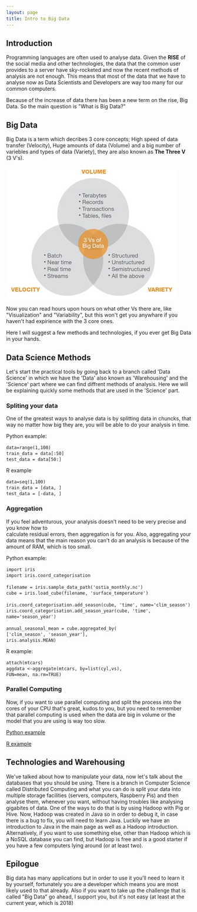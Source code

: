 ```yaml
---
layout: page
title: Intro to Big Data
---
```


## Introduction
 Programming languages are often used to analyse data. Given the **RISE** of the social media and 
other technologies, the data that the common user provides to a server have sky-rocketed and now the recent methods of analysis are not enough. This means that most of the data that we have to analyse now as Data Scientists and Developers are way too many for our common computers.


 Because of the increase of data there has been a new term on the rise, Big Data. So the main 
question is "What is Big Data?"

## Big Data
 Big Data is a term which decribes 3 core concepts; High speed of data transfer (Velocity), Huge 
amounts of data (Volume) and a big number of variebles and types of data (Variety), they are also known as **The Three V** (3 V's).

![Example 1](bd_img1.jpg)

 Now you can read hours upon hours on what other Vs there are, like "Visualization" and 
"Variability", but this won't get you anywhare if you haven't had expirience with the 3 core ones. 

Here I will suggest a few methods and technologies, if you ever get Big Data in your hands.

## Data Science Methods
 Let's start the practical tools by going back to a branch called 'Data Science' in which we have 
the 'Data' also known as 'Warehousing' and the 'Science' part where we can find diffrent methods of analysis. Here we will be explaining quickly some methods that are used in the 'Science' part.

### Spliting your data
 One of the greatest ways to analyse data is by splitting data in chuncks, that way no matter how
big they are, you will be able to do your analysis in time.

Python example:
```
data=range(1,100)
train_data = data[:50]
test_data = data[50:]
```

R example
```
data=seq(1,100)
train_data = [data, ]
test_data = [-data, ]
```

### Aggregation
 If you feel adventurous, your analysis doesn't need to be very precise and you know how to  
calculate residual errors, then aggregation is for you. Also, aggregating your data means that the main reason you can't do an analysis is because of the amount of RAM, which is too small.

Python example:
```
import iris
import iris.coord_categorisation

filename = iris.sample_data_path('ostia_monthly.nc')
cube = iris.load_cube(filename, 'surface_temperature')

iris.coord_categorisation.add_season(cube, 'time', name='clim_season')
iris.coord_categorisation.add_season_year(cube, 'time', name='season_year')

annual_seasonal_mean = cube.aggregated_by(
['clim_season', 'season_year'],
iris.analysis.MEAN)
```

R example:
```
attach(mtcars)
aggdata <-aggregate(mtcars, by=list(cyl,vs), 
FUN=mean, na.rm=TRUE)
```

### Parallel Computing
Now, if you want to use parallel computing and split the process into the cores of your CPU that's great, kudos to you, but you need to remember that parallel computing is used when the data are big in volume or the model that you are using is way too slow.

[Python example](https://github.com/KarlesP/Parallel_process_with_pyhton)

[R example](https://github.com/KarlesP/Parallel-Programming)


## Technologies and Warehousing
We've talked about how to manipulate your data, now let's talk about the databases that you should  be using.
There is a branch in Computer Science called Distributed Computing and what you can do is split your data into multiple storage facilities (servers, computers, Raspberry Pis) and then analyse them, whenever you want, without having troubles like analysing gigabites of data. One of the ways to do that is by using Hadoop with Pig or Hive. Now, Hadoop was created in Java so in order to debug it, in case there is a bug to fix, you will need to learn Java. Luckily we have an introduction to Java in the main page as well as a Hadoop introduction.
Alternatively, if you want to use something else, other than Hadoop which is a NoSQL database you can find, but Hadoop is free and is a good starter if you have a few computers lying around (or at least two).

## Epilogue
Big data has many applications but in order to use it you'll need to learn it by yourself, fortunately you are a developer which means you are most likely used to that already. Also if you want to take up the challenge that is called "Big Data" go ahead, I support you, but it's not easy (at least at the current year, which is 2018)
